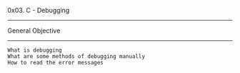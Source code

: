 0x03. C - Debugging
***

General Objective
***
	What is debugging
	What are some methods of debugging manually
	How to read the error messages
